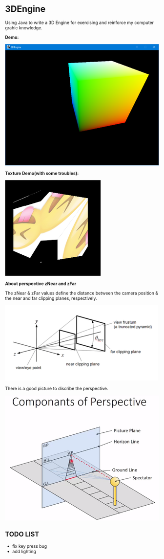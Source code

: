 # 3DEngine

Using Java to write a 3D Engine for exercising and reinforce my computer grahic knowledge.

**Demo:**

![camera](./screenshot/camera.png)

**Texture Demo(with some troubles):**

![texture](./screenshot/texture.png)

**About perspective zNear and zFar**

The zNear & zFar values define the distance between the camera position & the near and far clipping planes, respectively. 

![perspective](./screenshot/perspective.png)

There is a good picture to discribe the perspective.

![perspectiveNote1](./screenshot/perspectiveNote1.png)

## TODO LIST
- fix key press bug
- add lighting
